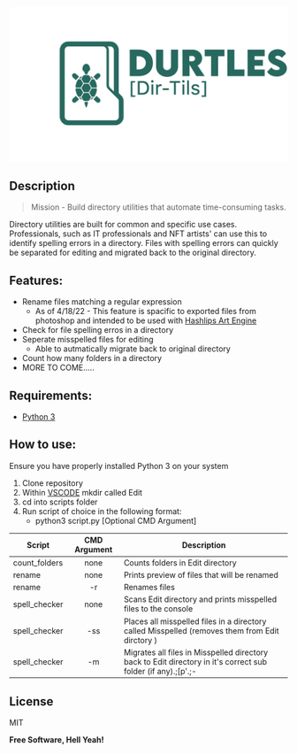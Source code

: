 ![Banner](https://github.com/PinedaVictor/Durtles/blob/main/docs/banner.jpg)

## Description

> Mission - Build directory utilities that automate time-consuming tasks.

Directory utilities are built for common and specific use cases. Professionals, such as IT professionals and NFT artists' can use this to identify spelling errors in a directory. Files with spelling errors can quickly be separated for editing and migrated back to the original directory.

## Features:

- Rename files matching a regular expression
  - As of 4/18/22 - This feature is spacific to exported files from photoshop and intended to be used with [Hashlips Art Engine](https://github.com/HashLips/hashlips_art_engine)
- Check for file spelling erros in a directory
- Seperate misspelled files for editing
  - Able to autmatically migrate back to original directory
- Count how many folders in a directory
- MORE TO COME.....

## Requirements:

- [Python 3](https://www.python.org/)

## How to use:

Ensure you have properly installed Python 3 on your system

1. Clone repository
2. Within [VSCODE](https://code.visualstudio.com/) mkdir called Edit
3. cd into scripts folder
4. Run script of choice in the following format:
   - python3 script.py [Optional CMD Argument]

| Script        | CMD Argument | Description                                                                                                   |
| ------------- | :----------: | ------------------------------------------------------------------------------------------------------------- |
| count_folders |     none     | Counts folders in Edit directory                                                                              |
| rename        |     none     | Prints preview of files that will be renamed                                                                  |
| rename        |      -r      | Renames files                                                                                                 |
| spell_checker |     none     | Scans Edit directory and prints misspelled files to the console                                               |
| spell_checker |     -ss      | Places all misspelled files in a directory called Misspelled (removes them from Edit dirctory )               |
| spell_checker |      -m      | Migrates all files in Misspelled directory back to Edit directory in it's correct sub folder (if any).;[p'.;- |

## License

MIT

**Free Software, Hell Yeah!**
